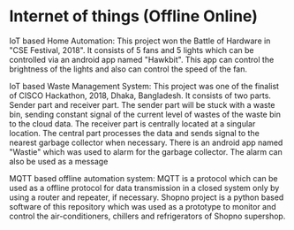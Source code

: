 # Internet of things (Offline Online)

IoT based Home Automation: This project won the Battle of Hardware in "CSE Festival, 2018". It consists of 5 fans and 5 lights which can be controlled via an android app named "Hawkbit". This app can control the brightness of the lights and also can control the speed of the fan. 

IoT based Waste Management System: This project was one of the finalist of CISCO Hackathon, 2018, Dhaka, Bangladesh. It consists of two parts. Sender part and receiver part. The sender part will be stuck with a waste bin, sending constant signal of the current level of wastes of the waste bin to the cloud data. The receiver part is centrally located at a singular location. The central part processes the data and sends signal to the nearest garbage collector when necessary. There is an android app named "Wastie" which was used to alarm for the garbage collector. The alarm can also be used as a message 

MQTT based offline automation system: MQTT is a protocol which can be used as a offline protocol for data transmission in a closed system only by using a router and repeater, if necessary. Shopno project is a python based software of this repository which was used as a prototype to monitor and control the air-conditioners, chillers and refrigerators of Shopno supershop. 
